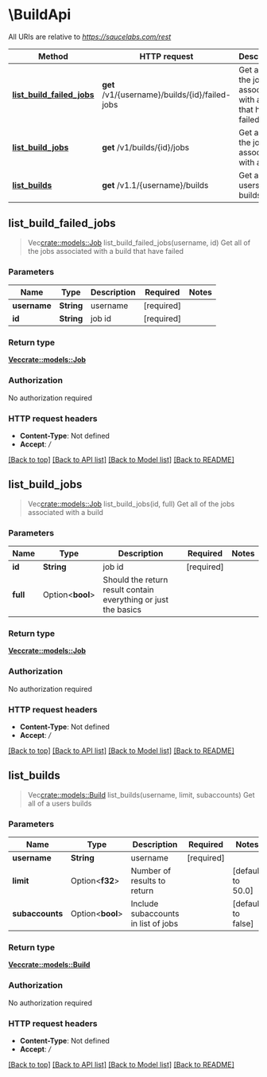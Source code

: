 # \BuildApi

All URIs are relative to *https://saucelabs.com/rest*

Method | HTTP request | Description
------------- | ------------- | -------------
[**list_build_failed_jobs**](BuildApi.md#list_build_failed_jobs) | **get** /v1/{username}/builds/{id}/failed-jobs | Get all of the jobs associated with a build that have failed
[**list_build_jobs**](BuildApi.md#list_build_jobs) | **get** /v1/builds/{id}/jobs | Get all of the jobs associated with a build
[**list_builds**](BuildApi.md#list_builds) | **get** /v1.1/{username}/builds | Get all of a users builds



## list_build_failed_jobs

> Vec<crate::models::Job> list_build_failed_jobs(username, id)
Get all of the jobs associated with a build that have failed

### Parameters


Name | Type | Description  | Required | Notes
------------- | ------------- | ------------- | ------------- | -------------
**username** | **String** | username | [required] |
**id** | **String** | job id | [required] |

### Return type

[**Vec<crate::models::Job>**](Job.md)

### Authorization

No authorization required

### HTTP request headers

- **Content-Type**: Not defined
- **Accept**: */*

[[Back to top]](#) [[Back to API list]](../README.md#documentation-for-api-endpoints) [[Back to Model list]](../README.md#documentation-for-models) [[Back to README]](../README.md)


## list_build_jobs

> Vec<crate::models::Job> list_build_jobs(id, full)
Get all of the jobs associated with a build

### Parameters


Name | Type | Description  | Required | Notes
------------- | ------------- | ------------- | ------------- | -------------
**id** | **String** | job id | [required] |
**full** | Option<**bool**> | Should the return result contain everything or just the basics |  |

### Return type

[**Vec<crate::models::Job>**](Job.md)

### Authorization

No authorization required

### HTTP request headers

- **Content-Type**: Not defined
- **Accept**: */*

[[Back to top]](#) [[Back to API list]](../README.md#documentation-for-api-endpoints) [[Back to Model list]](../README.md#documentation-for-models) [[Back to README]](../README.md)


## list_builds

> Vec<crate::models::Build> list_builds(username, limit, subaccounts)
Get all of a users builds

### Parameters


Name | Type | Description  | Required | Notes
------------- | ------------- | ------------- | ------------- | -------------
**username** | **String** | username | [required] |
**limit** | Option<**f32**> | Number of results to return |  |[default to 50.0]
**subaccounts** | Option<**bool**> | Include subaccounts in list of jobs |  |[default to false]

### Return type

[**Vec<crate::models::Build>**](Build.md)

### Authorization

No authorization required

### HTTP request headers

- **Content-Type**: Not defined
- **Accept**: */*

[[Back to top]](#) [[Back to API list]](../README.md#documentation-for-api-endpoints) [[Back to Model list]](../README.md#documentation-for-models) [[Back to README]](../README.md)

